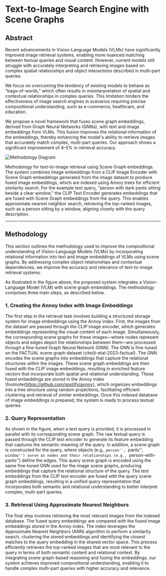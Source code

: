 # Text-to-Image Search Engine with Scene Graphs

## Abstract
Recent advancements in Vision-Language Models (VLMs) have significantly improved image retrieval systems, enabling more nuanced matching between textual queries and visual content. However, current models still struggle with accurately interpreting and retrieving images based on complex spatial relationships and object interactions described in multi-part queries. 

We focus on overcoming the tendency of existing models to behave as "bags-of-words," which often results in misinterpretation of spatial and contextual relationships in complex queries. This limitation hinders the effectiveness of image search engines in scenarios requiring precise compositional understanding, such as e-commerce, healthcare, and education. 

We propose a novel framework that fuses scene graph embeddings, derived from Graph Neural Networks (GNNs), with text and image embeddings from VLMs. This fusion improves the relational information of the embeddings, thereby enhancing the model's ability to retrieve images that accurately match complex, multi-part queries. Our approach shows a significant improvement of 4–5% in retrieval accuracy.

![Methodology Diagram](https://github.com/user-attachments/assets/8fd177a3-13b2-42f3-a998-a2e4ff432b65)
<p align="left">
Methodology for text-to-image retrieval using Scene Graph embeddings. The system combines image embeddings from a CLIP Image Encoder with Scene Graph embeddings generated from the image dataset to produce fused image embeddings, which are indexed using Annoy trees for efficient similarity search. For the example text query, "person with dark pants sitting beside a clear window," the CLIP Text Encoder generates embeddings that are fused with Scene Graph embeddings from the query. This enables approximate nearest neighbor search, retrieving the top-ranked images, such as a person sitting by a window, aligning closely with the query description.
</p>

---

## Methodology

This section outlines the methodology used to improve the compositional understanding of Vision-Language Models (VLMs) by incorporating relational information into text and image embeddings of VLMs using scene graphs. By addressing complex object relationships and contextual dependencies, we improve the accuracy and relevance of text-to-image retrieval systems.

As illustrated in the figure above, the proposed system integrates a Vision-Language Model (VLM) with scene graph embeddings. The methodology comprises three main steps, as described below.

### 1. Creating the Annoy Index with Image Embeddings
The first step in the retrieval task involves building a structured storage system for image embeddings using the Annoy index. First, the images from the dataset are passed through the CLIP image encoder, which generates embeddings representing the visual content of each image. Simultaneously, the corresponding scene graphs for these images—where nodes represent objects and edges depict the relationships between them—are processed through a fine-tuned Graph Neural Network (GNN). The GNN is fine-tuned on the FACTUAL scene graph dataset \cite{li-etal-2023-factual}. The GNN encodes the scene graphs into embeddings that capture the relational structures within the images. These scene graph embeddings are then fused with the CLIP image embeddings, resulting in enriched feature vectors that incorporate both spatial and relational understanding. These fused embeddings are stored in the Annoy index \footnote{https://github.com/spotify/annoy}, which organizes embeddings into a tree structure using random projections, facilitating efficient clustering and retrieval of similar embeddings. Once this indexed database of image embeddings is prepared, the system is ready to process textual queries.


### 2. Query Representation
As shown in the figure, when a text query is provided, it is processed in parallel with its corresponding scene graph. The raw textual query is passed through the CLIP text encoder to generate its feature embedding that captures the semantic meaning of the query. In addition, a scene graph is constructed for the query, where objects (e.g., ``person'', ``pants'', ``window'') serve as nodes and their relationships (e.g., ``person-with-pants'') define the edges. This query scene graph is encoded using the same fine-tuned GNN used for the image scene graphs, producing embeddings that capture the relational structure of the query. The text embeddings from the CLIP text encoder are fused with the query scene graph embeddings, resulting in a unified query representation that incorporates both semantic and relational understanding to better interpret complex, multi-part queries.

### 3. Retrieval Using Approximate Nearest Neighbors
The final step involves retrieving the most relevant images from the indexed database. The fused query embeddings are compared with the fused image embeddings stored in the Annoy index. The index leverages the Approximate Nearest Neighbors (ANN) algorithm to perform a similarity search, clustering the stored embeddings and identifying the closest matches to the query embedding in the shared vector space. This process efficiently retrieves the top-ranked images that are most relevant to the query in terms of both semantic content and relational context. By integrating scene graph-based reasoning and fusing the embeddings, our system achieves improved compositional understanding, enabling it to handle complex multi-part queries with higher accuracy and relevance.


